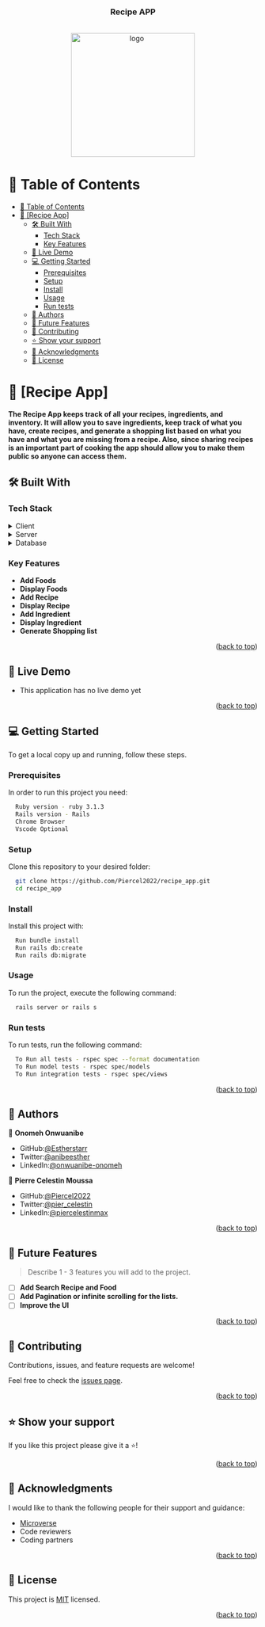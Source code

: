 <a name="readme-top"></a>

<div align="center">
  <h3><b>Recipe APP</b></h3>
  </br>
  <img src="logo.gif" alt="logo" width="250"  height="auto" />
  <br>
</div>


# 📗 Table of Contents

- [📗 Table of Contents](#-table-of-contents)
- [📖 \[Recipe App\] ](#-recipe-app-)
  - [🛠 Built With ](#-built-with-)
    - [Tech Stack ](#tech-stack-)
    - [Key Features ](#key-features-)
  - [🚀 Live Demo ](#-live-demo-)
  - [💻 Getting Started ](#-getting-started-)
    - [Prerequisites](#prerequisites)
    - [Setup](#setup)
    - [Install](#install)
    - [Usage](#usage)
    - [Run tests](#run-tests)
  - [👥 Authors ](#-authors-)
  - [🔭 Future Features ](#-future-features-)
  - [🤝 Contributing ](#-contributing-)
  - [⭐️ Show your support ](#️-show-your-support-)
  - [🙏 Acknowledgments ](#-acknowledgments-)
  - [📝 License ](#-license-)

<!-- PROJECT DESCRIPTION -->

# 📖 [Recipe App] <a name="about-project"></a>

**The Recipe App keeps track of all your recipes, ingredients, and inventory. It will allow you to save ingredients, keep track of what you have, create recipes, and generate a shopping list based on what you have and what you are missing from a recipe. Also, since sharing recipes is an important part of cooking the app should allow you to make them public so anyone can access them.** 

## 🛠 Built With <a name="built-with"></a>

### Tech Stack <a name="tech-stack"></a>


<details>
  <summary>Client</summary>
  <ul>
    <li><a href="https://rubyonrails.org/">ROR</a></li>
  </ul>
</details>

<details>
  <summary>Server</summary>
  <ul>
    <li><a href="https://rubyonrails.org/">ROR</a></li>
  </ul>
</details>

<details>
<summary>Database</summary>
  <ul>
    <li><a href="https://www.postgresql.org/">PostgreSQL</a></li>
  </ul>
</details>

<!-- Features -->

### Key Features <a name="key-features"></a>

- **Add Foods**
- **Display Foods**
- **Add Recipe**
- **Display Recipe**
- **Add Ingredient**
- **Display Ingredient**
- **Generate Shopping list**


<p align="right">(<a href="#readme-top">back to top</a>)</p>

<!-- LIVE DEMO -->

## 🚀 Live Demo <a name="live-demo"></a>
- This application has no live demo yet


<p align="right">(<a href="#readme-top">back to top</a>)</p>

<!-- GETTING STARTED -->

## 💻 Getting Started <a name="getting-started"></a>

To get a local copy up and running, follow these steps.

### Prerequisites

In order to run this project you need:
```sh
  Ruby version - ruby 3.1.3
  Rails version - Rails
  Chrome Browser
  Vscode Optional
```

### Setup

Clone this repository to your desired folder:


```sh
  git clone https://github.com/Piercel2022/recipe_app.git
  cd recipe_app
```

### Install

Install this project with:

```sh
  Run bundle install
  Run rails db:create
  Run rails db:migrate
```

### Usage

To run the project, execute the following command:

```sh
  rails server or rails s
```


### Run tests

To run tests, run the following command:


```sh
  To Run all tests - rspec spec --format documentation
  To Run model tests - rspec spec/models
  To Run integration tests - rspec spec/views
```

<p align="right">(<a href="#readme-top">back to top</a>)</p>

<!-- AUTHORS -->

## 👥 Authors <a name="authors"></a>


👤 **Onomeh Onwuanibe**

- GitHub:[@Estherstarr](https://github.com/Estherstarr)
- Twitter:[@anibeesther](https://twitter.com/anibeesther)
- LinkedIn:[@onwuanibe-onomeh](https://www.linkedin.com/in/onwuanibe-onomeh/)

👤 **Pierre Celestin Moussa**

- GitHub:[@Piercel2022](https://github.com/Piercel2022)
- Twitter:[@pier_celestin](https://twitter.com/pier_celestin)
- LinkedIn:[@piercelestinmax](https://linkedin.com/in/piercelestinmax)

<p align="right">(<a href="#readme-top">back to top</a>)</p>

<!-- FUTURE FEATURES -->

## 🔭 Future Features <a name="future-features"></a>

> Describe 1 - 3 features you will add to the project.

- [ ] **Add Search Recipe and Food**
- [ ] **Add Pagination or infinite scrolling for the lists.**
- [ ] **Improve the UI**

<p align="right">(<a href="#readme-top">back to top</a>)</p>

<!-- CONTRIBUTING -->

## 🤝 Contributing <a name="contributing"></a>

Contributions, issues, and feature requests are welcome!

Feel free to check the [issues page](https://github.com/Miliyonayalew/recipe-app/issues).

<p align="right">(<a href="#readme-top">back to top</a>)</p>

<!-- SUPPORT -->

## ⭐️ Show your support <a name="support"></a>


If you like this project please give it a ⭐️!

<p align="right">(<a href="#readme-top">back to top</a>)</p>

<!-- ACKNOWLEDGEMENTS -->

## 🙏 Acknowledgments <a name="acknowledgements"></a>

I would like to thank the following people for their support and guidance:

- [Microverse](https://www.microverse.org/)
- Code reviewers
- Coding partners

<p align="right">(<a href="#readme-top">back to top</a>)</p>


<!-- LICENSE -->

## 📝 License <a name="license"></a>

This project is [MIT](./LICENSE) licensed.

<p align="right">(<a href="#readme-top">back to top</a>)</p>

